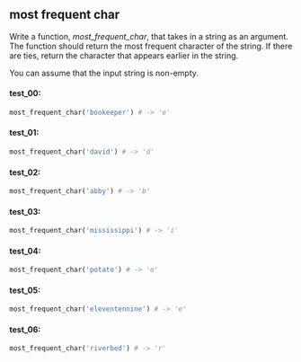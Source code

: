 ## most frequent char

Write a function, *most_frequent_char*, that takes in a string as an argument. The function should
return the most frequent character of the string. If there are ties, return the character that
appears earlier in the string.

You can assume that the input string is non-empty.

#### test_00:

```python
most_frequent_char('bookeeper') # -> 'e'
```

#### test_01:

```python
most_frequent_char('david') # -> 'd'
```

#### test_02:

```python
most_frequent_char('abby') # -> 'b'
```

#### test_03:

```python
most_frequent_char('mississippi') # -> 'i'
```

#### test_04:

```python
most_frequent_char('potato') # -> 'o'
```

#### test_05:

```python
most_frequent_char('eleventennine') # -> 'e'
```

#### test_06:

```python
most_frequent_char('riverbed') # -> 'r'
```

